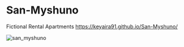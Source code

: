 # San-Myshuno
Fictional Rental Apartments
https://keyaira91.github.io/San-Myshuno/

![san_myshuno](https://user-images.githubusercontent.com/55303243/166390956-64b4a970-a021-4a3d-b132-ae10a87cc4b4.png)
